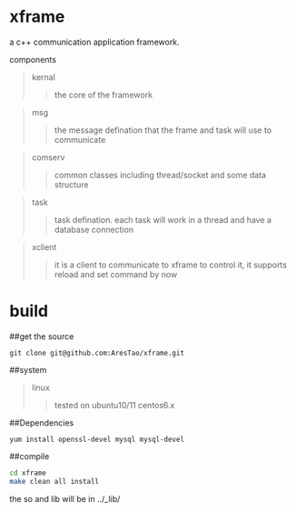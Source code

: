 xframe
======

a c++ communication application framework. 

components
>kernal
>>the core of the framework

>msg
>>the message defination that the frame and task will use to communicate

>comserv
>>common classes including thread/socket and some data structure

>task
>>task defination. each task will work in a thread and have a database connection

>xclient
>>it is a client to communicate to xframe to control it, it supports reload and set command by now

build
=====
##get the source
```
git clone git@github.com:AresTao/xframe.git
```
##system
>linux
>>tested on ubuntu10/11 centos6.x

##Dependencies
```
yum install openssl-devel mysql mysql-devel
```
##compile
```bash
cd xframe
make clean all install
```
the so and lib will be in ../_lib/ 
